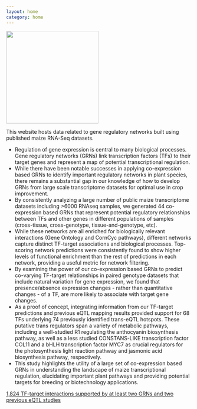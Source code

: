 ```yaml
---
layout: home
category: home
---
```


<img src="/maizeGRN/images/maizeGRN.png" height="250px">

This website hosts data related to gene regulatory networks built using published maize RNA-Seq datasets.

- Regulation of gene expression is central to many biological processes.  Gene regulatory networks (GRNs) link transcription factors (TFs) to their target genes and represent a map of potential transcriptional regulation.  
- While there have been notable successes in applying co-expression based GRNs to identify important regulatory networks in plant species, there remains a substantial gap in our knowledge of how to develop GRNs from large scale transcriptome datasets for optimal use in crop improvement.
- By consistently analyzing a large number of public maize transcriptome datasets including >6000 RNAseq samples, we generated 44 co-expression based GRNs that represent potential regulatory relationships between TFs and other genes in different populations of samples (cross-tissue, cross-genotype, tissue-and-genotype, etc).
- While these networks are all enriched for biologically relevant interactions (Gene Ontology and CornCyc pathways), different networks capture distinct TF-target associations and biological processes.  Top-scoring network predictions were consistently found to show higher levels of functional enrichment than the rest of predictions in each network, providing a useful metric for network filtering.
- By examining the power of our co-expression based GRNs to predict co-varying TF-target relationships in paired genotype datasets that include natural variation for gene expression, we found that presence/absence expression changes - rather than quantitative changes - of a TF, are more likely to associate with target gene changes.
- As a proof of concept, integrating information from our TF-target predictions and previous eQTL mapping results provided support for 68 TFs underlying 74 previously identified trans-eQTL hotspots. These putative trans regulators span a variety of metabolic pathways, including a well-studied R1 regulating the anthocyanin biosynthesis pathway, as well as a less studied CONSTANS-LIKE transcription factor COL11 and a bHLH transcription factor MYC7 as crucial regulators for the photosynthesis light reaction pathway and jasmonic acid biosynthesis pathway, respectively.
- This study highlights the utility of a large set of co-expression based GRNs in understanding the landscape of maize transcriptional regulation, elucidating important plant pathways and providing potential targets for breeding or biotechnology applications. 

[1,824 TF-target interactions supported by at least two GRNs and two previous eQTL studies](#)

